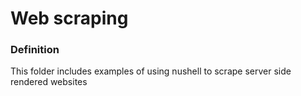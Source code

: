 # Web scraping

### Definition

This folder includes examples of using nushell to scrape server side rendered websites
